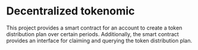 # Decentralized tokenomic

This project provides a smart contract for an account to create a token distribution plan over certain periods. Additionally, the smart contract provides an interface for claiming and querying the token distribution plan.